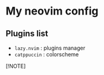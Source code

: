 # My neovim config

## Plugins list

- `lazy.nvim` : plugins manager
- `catppuccin` : colorscheme

[!NOTE]

